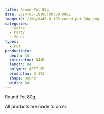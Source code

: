 ```yaml
---
title: Round Pot 80g
date: 2014-03-18T00:00:00.000Z
imageurl: /img/d446-0-193-round-pot-80g.png
categories:
  - Salad
  - Party
  - Snack
types:
  - Pot
productinfo:
  depth: 34
  internetno: D446
  length: 84
  polymer: APET-PE
  productno: 0-193
  shape: Round
  width: 84
---
```

Round Pot 80g.

All products are made to order.
